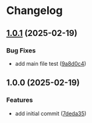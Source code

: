 # Changelog

## [1.0.1](https://github.com/quike/simpler-counter-app/compare/v1.0.0...v1.0.1) (2025-02-19)


### Bug Fixes

* add main file test ([9a8d0c4](https://github.com/quike/simpler-counter-app/commit/9a8d0c4dd1f073ce504b8d539261040e56d6b361))

## 1.0.0 (2025-02-19)


### Features

* add initial commit ([7deda35](https://github.com/quike/simpler-counter-app/commit/7deda35b4dcc706884765db8149e4a98c3011d7d))
